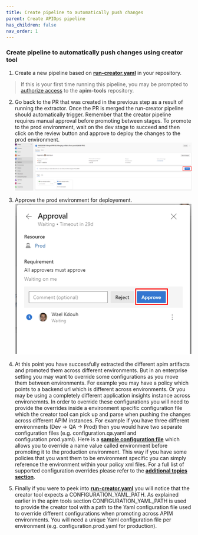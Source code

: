 ```yaml
---
title: Create pipeline to automatically push changes
parent: Create APIOps pipeline
has_children: false
nav_order: 1
---
```



### Create pipeline to automatically push changes using creator tool

1. Create a new pipeline based on [**run-creator.yaml**](../../../tools/pipelines/run-creator.yaml) in your  repository.
> If this is your first time running this pipeline, you may be prompted to [authorize access](https://docs.microsoft.com/en-us/azure/devops/pipelines/repos/multi-repo-checkout?view=azure-devops#why-am-i-am-prompted-to-authorize-resources-the-first-time-i-try-to-check-out-a-different-repository) to the **apim-tools** repository.
2. Go back to the PR that was created in the previous step as a result of running the extractor. Once the PR is merged the run-creator pipeline should automatically trigger. Remember that the creator pipeline requires manual approval before promoting between stages. To promote to the prod environment, wait on the dev stage to succeed and then click on the review button and approve to deploy the changes to the prod environment.
![approve promotion to prod environment](../../assets/images/ado_promotion.png) 
3. Approve the prod environment for deployement.![approve promotion to prod environment](../../assets/images/ado_promotion_approval.png) 
4. At this point you have successfully extracted the different apim artifacts and promoted them across different environments. But in an enterprise setting you may want to override some configurations as you move them between environments. For example you may have a policy which points to a backend url which is different across environments. Or you may be using a completely different application insights instance across environemnts. In order to override these configurations you will need to provide the overrides inside a environment specific configuration file which the creator tool can pick up and parse when pushing the changes across different APIM instances. For example if you have three different environments (Dev -> QA -> Prod) then you would have two separate configuration files (e.g. configuration.qa.yaml and configuration.prod.yaml). Here is a [**sample configuration file**](../../../configuration.prod.yaml) which allows you to override a name value called environment before promoting it to the production environment. This way if you have some policies that you want them to be environment specific you can simply reference the environment within your policy xml files. For a full list of supported configuration overrides please refer to the [**additional topics section**](../6-additionalTopics/apiops-5-3-configurationOverrides.md).

5. Finally if you were to peek into [**run-creator.yaml**](../../../tools/pipelines/run-creator.yaml) you will notice that the creator tool expects a CONFIGURATION_YAML_PATH. As explained earlier in the apim tools section CONFIGURATION_YAML_PATH is used to provide the creator tool with a path to the Yaml configuration file used to override different configurations when promoting across APIM environments. You will need a unique Yaml configuration file per environment  (e.g. configuration.prod.yaml for production).


